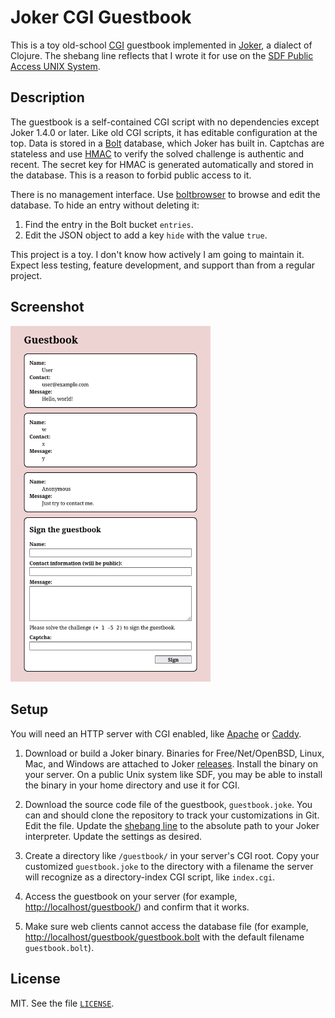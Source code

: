 # Joker CGI Guestbook

This is a toy old-school
[CGI](https://en.wikipedia.org/wiki/Common_Gateway_Interface) guestbook
implemented in [Joker](https://joker-lang.org/), a dialect of Clojure.
The shebang line reflects that I wrote it
for use on the [SDF Public Access UNIX System](https://sdf.org).

## Description

The guestbook is a self-contained CGI script with no dependencies
except Joker 1.4.0 or later.
Like old CGI scripts, it has editable configuration at the top.
Data is stored in a [Bolt](https://github.com/etcd-io/bbolt) database,
which Joker has built in.
Captchas are stateless and use [HMAC](https://en.wikipedia.org/wiki/HMAC)
to verify the solved challenge is authentic and recent.
The secret key for HMAC is generated automatically and stored in the database.
This is a reason to forbid public access to it.

There is no management interface.
Use [boltbrowser](https://github.com/br0xen/boltbrowser)
to browse and edit the database.
To hide an entry without deleting it:

1. Find the entry in the Bolt bucket `entries`.
2. Edit the JSON object to add a key `hide` with the value `true`.

This project is a toy.
I don't know how actively I am going to maintain it.
Expect less testing, feature development, and support
than from a regular project.

## Screenshot

<a href="screenshot.png"><img alt="A screenshot of a webpage with three guestbook entries and a submit form" src="screenshot.png" width="320"></a>

## Setup

You will need an HTTP server with CGI enabled, like
[Apache](https://httpd.apache.org/docs/2.4/howto/cgi.html)
or
[Caddy](https://github.com/aksdb/caddy-cgi).

1. Download or build a Joker binary.
   Binaries for Free/Net/OpenBSD, Linux, Mac, and Windows
   are attached to Joker
   [releases](https://github.com/candid82/joker/releases).
   Install the binary on your server.
   On a public Unix system like SDF,
   you may be able to install the binary in your home directory
   and use it for CGI.

2. Download the source code file of the guestbook, `guestbook.joke`.
   You can and should clone the repository to track your customizations in Git.
   Edit the file.
   Update the
   [shebang line](https://en.wikipedia.org/wiki/Shebang_%28Unix%29)
   to the absolute path to your Joker interpreter.
   Update the settings as desired.

3. Create a directory like `/guestbook/` in your server's CGI root.
   Copy your customized `guestbook.joke` to the directory
   with a filename the server will recognize
   as a directory-index CGI script, like `index.cgi`.

4. Access the guestbook on your server
   (for example, <http://localhost/guestbook/>)
   and confirm that it works.

5. Make sure web clients cannot access the database file
   (for example, <http://localhost/guestbook/guestbook.bolt>
   with the default filename `guestbook.bolt`).

## License

MIT.
See the file [`LICENSE`](LICENSE).
